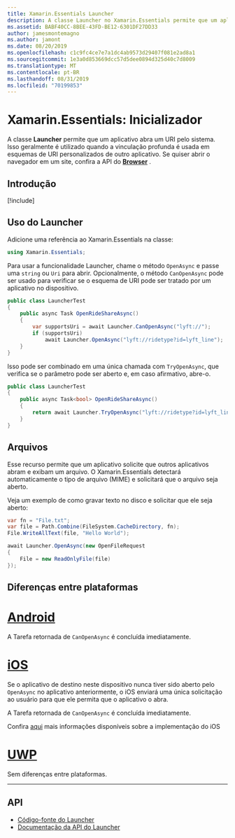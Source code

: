 ```yaml
---
title: Xamarin.Essentials Launcher
description: A classe Launcher no Xamarin.Essentials permite que um aplicativo abra um URI pelo sistema.
ms.assetid: BABF40CC-8BEE-43FD-BE12-6301DF27DD33
author: jamesmontemagno
ms.author: jamont
ms.date: 08/20/2019
ms.openlocfilehash: c1c9fc4ce7e7a1dc4ab9573d29407f081e2ad8a1
ms.sourcegitcommit: 1e3a0d853669dcc57d5dee0894d325d40c7d8009
ms.translationtype: MT
ms.contentlocale: pt-BR
ms.lasthandoff: 08/31/2019
ms.locfileid: "70199853"
---
```

# <a name="xamarinessentials-launcher"></a>Xamarin.Essentials: Inicializador

A classe **Launcher** permite que um aplicativo abra um URI pelo sistema. Isso geralmente é utilizado quando a vinculação profunda é usada em esquemas de URI personalizados de outro aplicativo. Se quiser abrir o navegador em um site, confira a API do **[Browser](open-browser.md)** .

## <a name="get-started"></a>Introdução

[!include[](~/essentials/includes/get-started.md)]

## <a name="using-launcher"></a>Uso do Launcher

Adicione uma referência ao Xamarin.Essentials na classe:

```csharp
using Xamarin.Essentials;
```

Para usar a funcionalidade Launcher, chame o método `OpenAsync` e passe uma `string` ou `Uri` para abrir. Opcionalmente, o método `CanOpenAsync` pode ser usado para verificar se o esquema de URI pode ser tratado por um aplicativo no dispositivo.

```csharp
public class LauncherTest
{
    public async Task OpenRideShareAsync()
    {
        var supportsUri = await Launcher.CanOpenAsync("lyft://");
        if (supportsUri)
            await Launcher.OpenAsync("lyft://ridetype?id=lyft_line");
    }
}
```

Isso pode ser combinado em uma única chamada com `TryOpenAsync`, que verifica se o parâmetro pode ser aberto e, em caso afirmativo, abre-o.

```csharp
public class LauncherTest
{
    public async Task<bool> OpenRideShareAsync()
    {
        return await Launcher.TryOpenAsync("lyft://ridetype?id=lyft_line");
    }
}
```

## <a name="files"></a>Arquivos

Esse recurso permite que um aplicativo solicite que outros aplicativos abram e exibam um arquivo. O Xamarin.Essentials detectará automaticamente o tipo de arquivo (MIME) e solicitará que o arquivo seja aberto.

Veja um exemplo de como gravar texto no disco e solicitar que ele seja aberto:

```csharp
var fn = "File.txt";
var file = Path.Combine(FileSystem.CacheDirectory, fn);
File.WriteAllText(file, "Hello World");

await Launcher.OpenAsync(new OpenFileRequest
{
    File = new ReadOnlyFile(file)
});
```

## <a name="platform-differences"></a>Diferenças entre plataformas

# <a name="androidtabandroid"></a>[Android](#tab/android)

A Tarefa retornada de `CanOpenAsync` é concluída imediatamente.

# <a name="iostabios"></a>[iOS](#tab/ios)

Se o aplicativo de destino neste dispositivo nunca tiver sido aberto pelo `OpenAsync` no aplicativo anteriormente, o iOS enviará uma única solicitação ao usuário para que ele permita que o aplicativo o abra.

A Tarefa retornada de `CanOpenAsync` é concluída imediatamente.

Confira [aqui](xref:UIKit.UIApplication.CanOpenUrl*) mais informações disponíveis sobre a implementação do iOS

# <a name="uwptabuwp"></a>[UWP](#tab/uwp)

Sem diferenças entre plataformas.

-----

## <a name="api"></a>API

- [Código-fonte do Launcher](https://github.com/xamarin/Essentials/tree/master/Xamarin.Essentials/Launcher)
- [Documentação da API do Launcher](xref:Xamarin.Essentials.Launcher)
